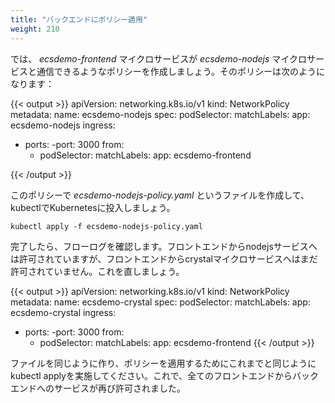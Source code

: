 ```yaml
---
title: "バックエンドにポリシー適用"
weight: 210
---
```


<!--
Now, let's create a policy that allows the _ecsdemo-frontend_ microservice to communicate with the _ecsdemo-nodejs_ microservice. That policy will look something like this:
-->
では、 _ecsdemo-frontend_ マイクロサービスが _ecsdemo-nodejs_ マイクロサービスと通信できるようなポリシーを作成しましょう。そのポリシーは次のようになります：

{{< output >}}
apiVersion: networking.k8s.io/v1
kind: NetworkPolicy
metadata:
  name: ecsdemo-nodejs
spec:
  podSelector:
    matchLabels:
      app: ecsdemo-nodejs
ingress:
- ports:
  -port: 3000
  from:
  - podSelector:
    matchLabels:
      app: ecsdemo-frontend

{{< /output >}}

<!--
Let's create that policy in a file, called _ecsdemo-nodejs-policy.yaml_ and then load it into Kubernetes using kubectl.
-->
このポリシーで _ecsdemo-nodejs-policy.yaml_ というファイルを作成して、kubectlでKubernetesに投入しましょう。

```
kubectl apply -f ecsdemo-nodejs-policy.yaml
```

<!--
Once you've done that, again, look at the flow logs and you will see that traffic between the frontend and the nodejs services is now being allowed, but the traffic from the frontend to the crystal microservice is still being blocked.  Let's fix that.
-->
完了したら、フローログを確認します。フロントエンドからnodejsサービスへは許可されていますが、フロントエンドからcrystalマイクロサービスへはまだ許可されていません。これを直しましょう。

{{< output >}}
apiVersion: networking.k8s.io/v1
kind: NetworkPolicy
metadata:
  name: ecsdemo-crystal
spec:
  podSelector:
    matchLabels:
      app: ecsdemo-crystal
ingress:
- ports:
  -port: 3000
  from:
  - podSelector:
    matchLabels:
      app: ecsdemo-frontend
{{< /output >}}

<!--
Use the same file create and kubectl apply steps that we used above to apply this new policy, and now you will see that all the frontend to backend traffic is now being allowed, again.
-->
ファイルを同じように作り、ポリシーを適用するためにこれまでと同じようにkubectl applyを実施してください。これで、全てのフロントエンドからバックエンドへのサービスが再び許可されました。